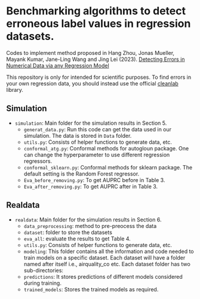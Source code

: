 # Benchmarking algorithms to detect erroneous label values in regression datasets.

Codes to implement method proposed in Hang Zhou, Jonas Mueller, Mayank Kumar, Jane-Ling Wang and Jing Lei (2023). [Detecting Errors in Numerical Data via any Regression Model](https://arxiv.org/abs/2305.16583)

This repository is only for intended for scientific purposes. 
To find errors in your own regression data, you should instead use the official [cleanlab](https://github.com/cleanlab/cleanlab) library.


## Simulation

- `simulation`: Main folder for the simulation results in Section 5. 
    - `generat_data.py`: Run this code can get the data used in our simulation. The data is stored in `Data` folder.
    - `utils.py`: Consists of helper functions to generate data, etc. 
    - `conformal_atg.py`: Conformal methods for autogloun package. One can change the hyperparameter to use different regression regressors.
    - `conformal_sklearn.py`: Conformal methods for sklearn package. The default setting is the Random Forest regressor.
    - `Eva_before_removing.py`: To get AUPRC before in Table 3.
    - `Eva_after_removing.py`: To get AUPRC after in Table 3.

## Realdata
- `realdata`: Main folder for the simulation results in Section 6.
    - `data_preprocessing`: method to pre-preocess the data
    - `dataset`: folder to store the datasets
    - `eva_all`: evaluate the results to get Table 4.
    - `utils.py`: Consists of helper functions to generate data, etc. 
    - `modeling`: This folder contains all the information and code needed to train models on a specific dataset. Each dataset will have a folder named after itself i.e., airquality_co etc. Each dataset folder has two sub-directories: 
    -  `predictions`: It stores predictions of different models considered during training. 
    - `trained_models`: Stores the trained models as required. 

